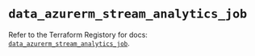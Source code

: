 # `data_azurerm_stream_analytics_job`

Refer to the Terraform Registory for docs: [`data_azurerm_stream_analytics_job`](https://registry.terraform.io/providers/hashicorp/azurerm/3.55.0/docs/data-sources/stream_analytics_job).
